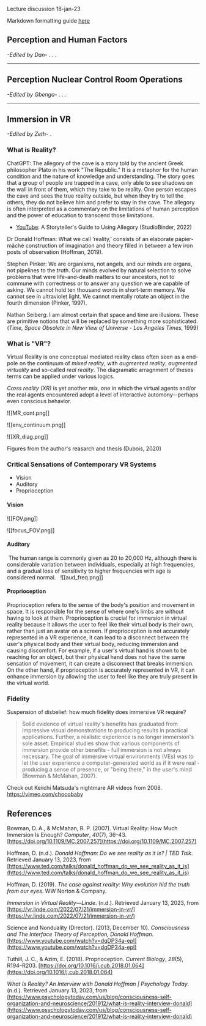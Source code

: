 Lecture discussion 18-jan-23

Markdown formatting guide [here](https://www.markdownguide.org/basic-syntax/)

## Perception and Human Factors
*-Edited by Dan-*
.
.
.


---
## Perception Nuclear Control Room Operations
*-Edited by Gbenga-*
.
.
.

---
## Immersion in VR
*-Edited by Zeth-*
.

### What is Reality?

ChatGPT: The allegory of the cave is a story told by the ancient Greek philosopher Plato in his work "The Republic." It is a metaphor for the human condition and the nature of knowledge and understanding. The story goes that a group of people are trapped in a cave, only able to see shadows on the wall in front of them, which they take to be reality. One person escapes the cave and sees the true reality outside, but when they try to tell the others, they do not believe him and prefer to stay in the cave. The allegory is often interpreted as a commentary on the limitations of human perception and the power of education to transcend those limitations.

* [YouTube](https://www.youtube.com/watch?v=xOULKUK07kU&t=8s): A Storyteller's Guide to Using Allegory (StudioBinder, 2022)

Dr Donald Hoffman: What we call ‘reality,’ consists of an elaborate papier-mâché construction of imagination and theory filled in between a few iron posts of observation (Hoffman, 2019). 

Stephen Pinker: We are organisms, not angels, and our minds are organs, not pipelines to the truth. Our minds evolved by natural selection to solve problems that were life-and-death matters to our ancestors, not to commune with correctness or to answer any question we are capable of asking. We cannot hold ten thousand words in short-term memory. We cannot see in ultraviolet light. We cannot mentally rotate an object in the fourth dimension (Pinker, 1997).

Nathan Seiberg: I am almost certain that space and time are illusions. These are primitive notions that will be replaced by something more sophisticated.
(_Time, Space Obsolete in New View of Universe - Los Angeles Times_, 1999)

### What is "VR"?

Virtual Reality is one conceptual mediated reality class often seen as a end-pole on the continuum of *mixed reality*, with *augmented reality*, *augmented virtuality* and so-called *real reality*. The diagramatic arragnment of theses terms can be applied under various logics. 

*Cross reality (XR)* is yet another mix, one in which the virtual agents and/or the real agents encountered adopt a level of interactive automony--perhaps even conscious behavior. 

![[MR_cont.png]]

![[env_continuum.png]]



![[XR_diag.png]]

Figures from the author's reasarch and thesis (Dubois, 2020)

### Critical Sensations of Contemporary VR Systems

* Vision
* Auditory
* Proprioception

#### Vision
![[FOV.png]]

![[focus_FOV.png]]

#### Auditory
 The human range is commonly given as 20 to 20,000 Hz, although there is considerable variation between individuals, especially at high frequencies, and a gradual loss of sensitivity to higher frequencies with age is considered normal.
 
![[aud_freq.png]]
#### Proprioception
Proprioception refers to the sense of the body's position and movement in space. It is responsible for the sense of where one's limbs are without having to look at them. Proprioception is crucial for immersion in virtual reality because it allows the user to feel like their virtual body is their own, rather than just an avatar on a screen. If proprioception is not accurately represented in a VR experience, it can lead to a disconnect between the user's physical body and their virtual body, reducing immersion and causing discomfort. For example, if a user's virtual hand is shown to be reaching for an object, but their physical hand does not have the same sensation of movement, it can create a disconnect that breaks immersion. On the other hand, if proprioception is accurately represented in VR, it can enhance immersion by allowing the user to feel like they are truly present in the virtual world.


### Fidelity
Suspension of disbelief: how much fidelity does immersive VR require?

>Solid evidence of virtual reality's benefits has graduated from impressive visual demonstrations to producing results in practical applications. Further, a realistic experience is no longer immersion's sole asset. Empirical studies show that various components of immersion provide other benefits - full immersion is not always necessary. The goal of immersive virtual environments (VEs) was to let the user experience a computer-generated world as if it were real - producing a sense of presence, or "being there," in the user's mind (Bowman & McMahan, 2007).

Check out Keiichi Matsuda's nightmare AR videos from 2008.
https://vimeo.com/chocobaby

## References

Bowman, D. A., & McMahan, R. P. (2007). Virtual Reality: How Much Immersion Is Enough? _Computer_, _40_(7), 36–43. [https://doi.org/10.1109/MC.2007.257](https://doi.org/10.1109/MC.2007.257)

Hoffman, D. (n.d.). _Donald Hoffman: Do we see reality as it is? | TED Talk_. Retrieved January 13, 2023, from [https://www.ted.com/talks/donald_hoffman_do_we_see_reality_as_it_is](https://www.ted.com/talks/donald_hoffman_do_we_see_reality_as_it_is)

Hoffman, D. (2019). _The case against reality: Why evolution hid the truth from our eyes_. WW Norton & Company.

_Immersion in Virtual Reality—Linde_. (n.d.). Retrieved January 13, 2023, from [https://vr.linde.com/2022/07/21/immersion-in-vr/](https://vr.linde.com/2022/07/21/immersion-in-vr/)

Science and Nonduality (Director). (2013, December 10). _Consciousness and The Interface Theory of Perception, Donald Hoffman_. [https://www.youtube.com/watch?v=dqDP34a-epI](https://www.youtube.com/watch?v=dqDP34a-epI)

Tuthill, J. C., & Azim, E. (2018). Proprioception. _Current Biology_, _28_(5), R194–R203. [https://doi.org/10.1016/j.cub.2018.01.064](https://doi.org/10.1016/j.cub.2018.01.064)

_What Is Reality? An Interview with Donald Hoffman | Psychology Today_. (n.d.). Retrieved January 13, 2023, from [https://www.psychologytoday.com/us/blog/consciousness-self-organization-and-neuroscience/201912/what-is-reality-interview-donald](https://www.psychologytoday.com/us/blog/consciousness-self-organization-and-neuroscience/201912/what-is-reality-interview-donald)

